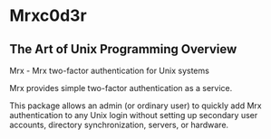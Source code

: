 Mrxc0d3r
========

The Art of Unix Programming
Overview
--------

Mrx - Mrx two-factor authentication for Unix systems

Mrx provides simple two-factor authentication as a service.

This package allows an admin (or ordinary user) to quickly add Mrx
authentication to any Unix login without setting up secondary user
accounts, directory synchronization, servers, or hardware.
